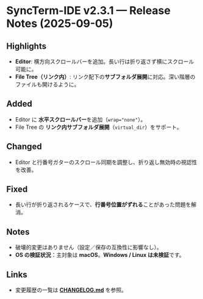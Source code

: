 # SyncTerm-IDE v2.3.1 — Release Notes (2025-09-05)

## Highlights
- **Editor**: 横方向スクロールバーを追加。長い行は折り返さず横にスクロール可能に。
- **File Tree（リンク内）**: リンク配下の**サブフォルダ展開**に対応。深い階層のファイルも開けるように。

## Added
- Editor に **水平スクロールバー**を追加（`wrap="none"`）。
- File Tree の **リンク内サブフォルダ展開**（`virtual_dir`）をサポート。

## Changed
- Editor と行番号ガターのスクロール同期を調整し、折り返し無効時の視認性を改善。

## Fixed
- 長い行が折り返されるケースで、**行番号位置がずれる**ことがあった問題を解消。

## Notes
- 破壊的変更はありません（設定／保存の互換性に影響なし）。
- **OS の検証状況**：主対象は **macOS**。**Windows / Linux は未検証**です。

## Links
- 変更履歴の一覧は **[CHANGELOG.md](../../CHANGELOG.md)** を参照。

